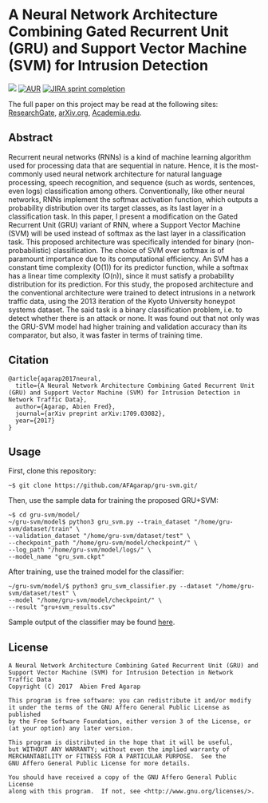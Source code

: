 A Neural Network Architecture Combining Gated Recurrent Unit (GRU) and Support Vector Machine (SVM) for Intrusion Detection
===

![](https://img.shields.io/badge/DOI-cs.NE%2F1709.03082-blue.svg)
[![AUR](https://img.shields.io/aur/license/yaourt.svg)]()
[![JIRA sprint completion](https://img.shields.io/badge/completion-90-orange.svg)]()

The full paper on this project may be read at the following sites: [ResearchGate](https://goo.gl/muZP5A), [arXiv.org](https://arxiv.org/abs/1709.03082), [Academia.edu](https://goo.gl/8aBXpX).

## Abstract
Recurrent neural networks (RNNs) is a kind of machine learning algorithm used for processing data that are sequential in nature. Hence, it is the most-commonly used neural network architecture for natural language processing, speech recognition, and sequence (such as words, sentences, even logs) classification among others. Conventionally, like other neural networks, RNNs implement the softmax activation function, which outputs a probability distribution over its target classes, as its last layer in a classification task. In this paper, I present a modification on the Gated Recurrent Unit (GRU) variant of RNN, where a Support Vector Machine (SVM) will be used instead of softmax as the last layer in a classification task. This proposed architecture was specifically intended for binary (non-probabilistic) classification. The choice of SVM over softmax is of paramount importance due to its computational efficiency. An SVM has a constant time complexity (O(1)) for its predictor function, while a softmax has a linear time complexity (O(n)), since it must satisfy a probability distribution for its prediction. For this study, the proposed architecture and the conventional architecture were trained to detect intrusions in a network traffic data, using the 2013 iteration of the Kyoto University honeypot systems dataset. The said task is a binary classification problem, i.e. to detect whether there is an attack or none. It was found out that not only was the GRU-SVM model had higher training and validation accuracy than its comparator, but also, it was faster in terms of training time.

## Citation
```
@article{agarap2017neural,
  title={A Neural Network Architecture Combining Gated Recurrent Unit (GRU) and Support Vector Machine (SVM) for Intrusion Detection in Network Traffic Data},
  author={Agarap, Abien Fred},
  journal={arXiv preprint arXiv:1709.03082},
  year={2017}
}
```

## Usage

First, clone this repository:

```
~$ git clone https://github.com/AFAgarap/gru-svm.git/
```

Then, use the sample data for training the proposed GRU+SVM:

```
~$ cd gru-svm/model/
~/gru-svm/model$ python3 gru_svm.py --train_dataset "/home/gru-svm/dataset/train" \
--validation_dataset "/home/gru-svm/dataset/test" \
--checkpoint_path "/home/gru-svm/model/checkpoint/" \
--log_path "/home/gru-svm/model/logs/" \
--model_name "gru_svm.ckpt"
```

After training, use the trained model for the classifier:

```
~/gru-svm/model/$ python3 gru_svm_classifier.py --dataset "/home/gru-svm/dataset/test" \
--model "/home/gru-svm/model/checkpoint/" \
--result "gru+svm_results.csv"

```

Sample output of the classifier may be found [here](results/gru_svm_results.txt).

## License

	A Neural Network Architecture Combining Gated Recurrent Unit (GRU) and
	Support Vector Machine (SVM) for Intrusion Detection in Network Traffic Data
	Copyright (C) 2017  Abien Fred Agarap

	This program is free software: you can redistribute it and/or modify
	it under the terms of the GNU Affero General Public License as published
	by the Free Software Foundation, either version 3 of the License, or
	(at your option) any later version.

	This program is distributed in the hope that it will be useful,
	but WITHOUT ANY WARRANTY; without even the implied warranty of
	MERCHANTABILITY or FITNESS FOR A PARTICULAR PURPOSE.  See the
	GNU Affero General Public License for more details.

	You should have received a copy of the GNU Affero General Public License
	along with this program.  If not, see <http://www.gnu.org/licenses/>.
